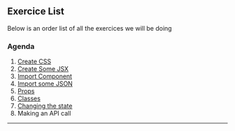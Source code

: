 ## Exercice List

Below is an order list of all the exercices we will be doing

### Agenda

1. [Create CSS](/react-course//exercices/exercices-1.html)
2. [Create Some JSX](/react-course//exercices/exercices-2.html)
3. [Import Component](/react-course//exercices/exercices-3.html)
4. [Import some JSON](/react-course//exercices/exercices-4.html)
5. [Props](/react-course//exercices/exercices-5.html)
6. [Classes](/react-course//exercices/exercices-6.html)
7. [Changing the state](/react-course//exercices/exercices-7.html)
8. Making an API call

---
